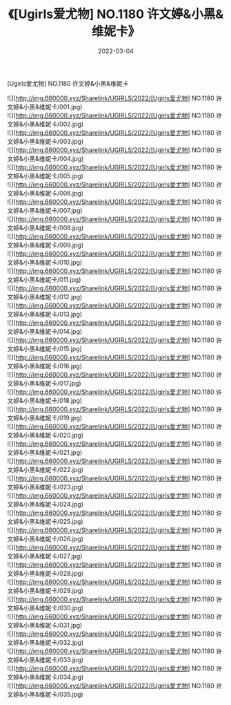 ﻿---
layout: post
title:  《[Ugirls爱尤物] NO.1180 许文婷&小黑&维妮卡》
date:   2022-03-04
img: http://img.660000.xyz/Sharelink/UGIRLS/2022/[Ugirls爱尤物] NO.1180 许文婷&小黑&维妮卡/000.jpg
categories: [美女, 清纯, 唯美]
---

[Ugirls爱尤物] NO.1180 许文婷&小黑&维妮卡

 ![](http://img.660000.xyz/Sharelink/UGIRLS/2022/[Ugirls爱尤物] NO.1180 许文婷&小黑&维妮卡/001.jpg) <br>![](http://img.660000.xyz/Sharelink/UGIRLS/2022/[Ugirls爱尤物] NO.1180 许文婷&小黑&维妮卡/002.jpg) <br>![](http://img.660000.xyz/Sharelink/UGIRLS/2022/[Ugirls爱尤物] NO.1180 许文婷&小黑&维妮卡/003.jpg) <br>![](http://img.660000.xyz/Sharelink/UGIRLS/2022/[Ugirls爱尤物] NO.1180 许文婷&小黑&维妮卡/004.jpg) <br>![](http://img.660000.xyz/Sharelink/UGIRLS/2022/[Ugirls爱尤物] NO.1180 许文婷&小黑&维妮卡/005.jpg) <br>![](http://img.660000.xyz/Sharelink/UGIRLS/2022/[Ugirls爱尤物] NO.1180 许文婷&小黑&维妮卡/006.jpg) <br>![](http://img.660000.xyz/Sharelink/UGIRLS/2022/[Ugirls爱尤物] NO.1180 许文婷&小黑&维妮卡/007.jpg) <br>![](http://img.660000.xyz/Sharelink/UGIRLS/2022/[Ugirls爱尤物] NO.1180 许文婷&小黑&维妮卡/008.jpg) <br>![](http://img.660000.xyz/Sharelink/UGIRLS/2022/[Ugirls爱尤物] NO.1180 许文婷&小黑&维妮卡/009.jpg) <br>![](http://img.660000.xyz/Sharelink/UGIRLS/2022/[Ugirls爱尤物] NO.1180 许文婷&小黑&维妮卡/010.jpg) <br>![](http://img.660000.xyz/Sharelink/UGIRLS/2022/[Ugirls爱尤物] NO.1180 许文婷&小黑&维妮卡/011.jpg) <br>![](http://img.660000.xyz/Sharelink/UGIRLS/2022/[Ugirls爱尤物] NO.1180 许文婷&小黑&维妮卡/012.jpg) <br>![](http://img.660000.xyz/Sharelink/UGIRLS/2022/[Ugirls爱尤物] NO.1180 许文婷&小黑&维妮卡/013.jpg) <br>![](http://img.660000.xyz/Sharelink/UGIRLS/2022/[Ugirls爱尤物] NO.1180 许文婷&小黑&维妮卡/014.jpg) <br>![](http://img.660000.xyz/Sharelink/UGIRLS/2022/[Ugirls爱尤物] NO.1180 许文婷&小黑&维妮卡/015.jpg) <br>![](http://img.660000.xyz/Sharelink/UGIRLS/2022/[Ugirls爱尤物] NO.1180 许文婷&小黑&维妮卡/016.jpg) <br>![](http://img.660000.xyz/Sharelink/UGIRLS/2022/[Ugirls爱尤物] NO.1180 许文婷&小黑&维妮卡/017.jpg) <br>![](http://img.660000.xyz/Sharelink/UGIRLS/2022/[Ugirls爱尤物] NO.1180 许文婷&小黑&维妮卡/018.jpg) <br>![](http://img.660000.xyz/Sharelink/UGIRLS/2022/[Ugirls爱尤物] NO.1180 许文婷&小黑&维妮卡/019.jpg) <br>![](http://img.660000.xyz/Sharelink/UGIRLS/2022/[Ugirls爱尤物] NO.1180 许文婷&小黑&维妮卡/020.jpg) <br>![](http://img.660000.xyz/Sharelink/UGIRLS/2022/[Ugirls爱尤物] NO.1180 许文婷&小黑&维妮卡/021.jpg) <br>![](http://img.660000.xyz/Sharelink/UGIRLS/2022/[Ugirls爱尤物] NO.1180 许文婷&小黑&维妮卡/022.jpg) <br>![](http://img.660000.xyz/Sharelink/UGIRLS/2022/[Ugirls爱尤物] NO.1180 许文婷&小黑&维妮卡/023.jpg) <br>![](http://img.660000.xyz/Sharelink/UGIRLS/2022/[Ugirls爱尤物] NO.1180 许文婷&小黑&维妮卡/024.jpg) <br>![](http://img.660000.xyz/Sharelink/UGIRLS/2022/[Ugirls爱尤物] NO.1180 许文婷&小黑&维妮卡/025.jpg) <br>![](http://img.660000.xyz/Sharelink/UGIRLS/2022/[Ugirls爱尤物] NO.1180 许文婷&小黑&维妮卡/026.jpg) <br>![](http://img.660000.xyz/Sharelink/UGIRLS/2022/[Ugirls爱尤物] NO.1180 许文婷&小黑&维妮卡/027.jpg) <br>![](http://img.660000.xyz/Sharelink/UGIRLS/2022/[Ugirls爱尤物] NO.1180 许文婷&小黑&维妮卡/028.jpg) <br>![](http://img.660000.xyz/Sharelink/UGIRLS/2022/[Ugirls爱尤物] NO.1180 许文婷&小黑&维妮卡/029.jpg) <br>![](http://img.660000.xyz/Sharelink/UGIRLS/2022/[Ugirls爱尤物] NO.1180 许文婷&小黑&维妮卡/030.jpg) <br>![](http://img.660000.xyz/Sharelink/UGIRLS/2022/[Ugirls爱尤物] NO.1180 许文婷&小黑&维妮卡/031.jpg) <br>![](http://img.660000.xyz/Sharelink/UGIRLS/2022/[Ugirls爱尤物] NO.1180 许文婷&小黑&维妮卡/032.jpg) <br>![](http://img.660000.xyz/Sharelink/UGIRLS/2022/[Ugirls爱尤物] NO.1180 许文婷&小黑&维妮卡/033.jpg) <br>![](http://img.660000.xyz/Sharelink/UGIRLS/2022/[Ugirls爱尤物] NO.1180 许文婷&小黑&维妮卡/034.jpg) <br>![](http://img.660000.xyz/Sharelink/UGIRLS/2022/[Ugirls爱尤物] NO.1180 许文婷&小黑&维妮卡/035.jpg) <br>